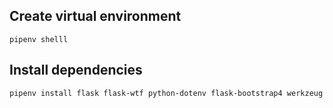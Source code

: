 
## Create virtual environment

```
pipenv shelll
```


## Install dependencies

```
pipenv install flask flask-wtf python-dotenv flask-bootstrap4 werkzeug
```
